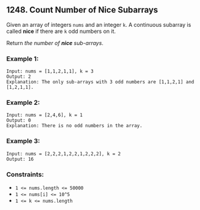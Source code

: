 ## 1248. Count Number of Nice Subarrays

Given an array of integers ```nums``` and an integer ```k```. A continuous subarray is called **nice** if there are ```k``` odd numbers on it.

Return *the number of **nice** sub-arrays*.

### Example 1:
```
Input: nums = [1,1,2,1,1], k = 3
Output: 2
Explanation: The only sub-arrays with 3 odd numbers are [1,1,2,1] and [1,2,1,1].
```
### Example 2:
```
Input: nums = [2,4,6], k = 1
Output: 0
Explanation: There is no odd numbers in the array.
```
### Example 3:
```
Input: nums = [2,2,2,1,2,2,1,2,2,2], k = 2
Output: 16
```

### Constraints:

* ```1 <= nums.length <= 50000```
* ```1 <= nums[i] <= 10^5```
* ```1 <= k <= nums.length```
